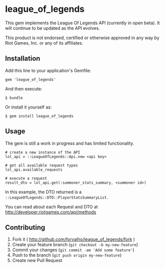 # league_of_legends

This gem implements the League Of Legends API (currently in open beta). It will continue to be updated as the API evolves.

This product is not endorsed, certified or otherwise approved in any way by Riot Games, Inc. or any of its affiliates.

## Installation

Add this line to your application's Gemfile:

    gem 'league_of_legends'

And then execute:

    $ bundle

Or install it yourself as:

    $ gem install league_of_legends

## Usage

The gem is still a work in progress and has limited functionality.

    # create a new instance of the API
    lol_api = ::LeagueOfLegends::Api.new <api key>

    # get all available request types
    lol_api.available_requests

    # execute a request
    result_dto = lol_api.get(:summoner_stats_summary, <summoner id>)


In this example, the DTO returned is a `::LeagueOfLegends::DTO::PlayerStatsSummaryList`.

You can read about each Request and DTO at http://developer.riotgames.com/api/methods



## Contributing

1. Fork it ( http://github.com/forvalho/league_of_legends/fork )
2. Create your feature branch (`git checkout -b my-new-feature`)
3. Commit your changes (`git commit -am 'Add some feature'`)
4. Push to the branch (`git push origin my-new-feature`)
5. Create new Pull Request
